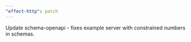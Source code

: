 ```yaml
---
"effect-http": patch
---
```


Update schema-openapi - fixes example server with constrained numbers in schemas.
